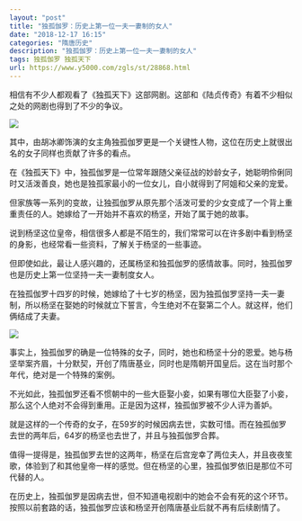 ```yaml
---
layout: "post"
title: "独孤伽罗：历史上第一位一夫一妻制的女人"
date: "2018-12-17 16:15"
categories: "隋唐历史"
description: "独孤伽罗：历史上第一位一夫一妻制的女人"
tags: 独孤伽罗 独孤天下
url: https://www.y5000.com/zgls/st/28868.html
---
```






相信有不少人都观看了《独孤天下》这部网剧。这部和《陆贞传奇》有着不少相似之处的网剧也得到了不少的争议。

![](https://img.y5000.com/uploads/allimg/180228/13-1P22QA241640.jpg)

其中，由胡冰卿饰演的女主角独孤伽罗更是一个关键性人物，这位在历史上就很出名的女子同样也贡献了许多的看点。

在《独孤天下》中，独孤伽罗是一位常年跟随父亲征战的妙龄女子，她聪明伶俐同时又活泼善良，她也是独孤家最小的一位女儿，自小就得到了阿姐和父亲的宠爱。

但家族等一系列的变故，让独孤伽罗从原先那个活泼可爱的少女变成了一个背上重重责任的人。她嫁给了一开始并不喜欢的杨坚，开始了属于她的故事。

说到杨坚这位皇帝，相信很多人都是不陌生的，我们常常可以在许多剧中看到杨坚的身影，也经常看一些资料，了解关于杨坚的一些事迹。

但即使如此，最让人感兴趣的，还属杨坚和独孤伽罗的感情故事。同时，独孤伽罗也是历史上第一位坚持一夫一妻制度女人。

在独孤伽罗十四岁的时候，她嫁给了十七岁的杨坚，因为独孤伽罗坚持一夫一妻制，所以杨坚在娶她的时候就立下誓言，今生绝对不在娶第二个人。就这样，他们俩结成了夫妻。

![](https://img.y5000.com/uploads/allimg/180228/13-1P22QA303536.jpg)

事实上，独孤伽罗的确是一位特殊的女子，同时，她也和杨坚十分的恩爱。她与杨坚举案齐眉，十分默契，开创了隋唐基业，同时也是隋朝开国皇后。这在当时那个年代，绝对是一个特殊的案例。

不光如此，独孤伽罗还看不惯朝中的一些大臣娶小妾，如果有哪位大臣娶了小妾，那么这个人绝对不会得到重用。正是因为这样，独孤伽罗被不少人评为善妒。

就是这样的一个传奇的女子，在59岁的时候因病去世，实数可惜。而在独孤伽罗去世的两年后，64岁的杨坚也去世了，并且与独孤伽罗合葬。

值得一提得是，独孤伽罗去世的这两年，杨坚在后宫宠幸了两位夫人，并且夜夜笙歌，体验到了和其他皇帝一样的感觉。但在杨坚的心里，独孤伽罗依旧是那位不可代替的人。

在历史上，独孤伽罗是因病去世，但不知道电视剧中的她会不会有死的这个环节。按照以前套路的话，独孤伽罗应该和杨坚开创隋唐基业后就不再有后续剧情了。

